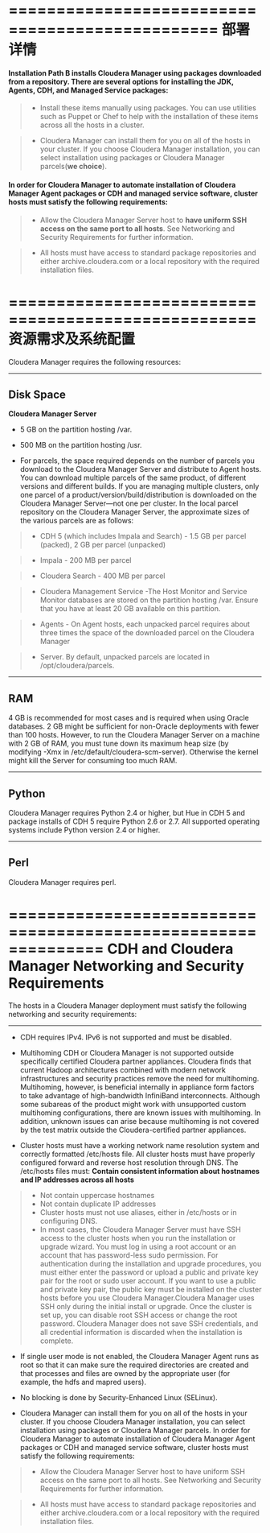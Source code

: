 
================================================
部署详情
================================================

#### Installation Path B installs Cloudera Manager using packages downloaded from a repository. There are several options for installing the JDK, Agents, CDH, and Managed Service packages:


>* Install these items manually using packages. You can use utilities such as Puppet or Chef to help with the installation of these items across all the hosts in a cluster.

>* Cloudera Manager can install them for you on all of the hosts in your cluster. If you choose Cloudera Manager installation, you can select installation using packages or Cloudera Manager parcels(**we choice**).

#### In order for Cloudera Manager to automate installation of Cloudera Manager Agent packages or CDH and managed service software, cluster hosts must satisfy the following requirements:

>* Allow the Cloudera Manager Server host to **have uniform SSH access on the same port to all hosts**. See Networking and Security Requirements for further information.

>* All hosts must have access to standard package repositories and either archive.cloudera.com or a local repository with the required installation files.



====================================================
资源需求及系统配置
====================================================

Cloudera Manager requires the following resources:

------------------
Disk Space
------------------

**Cloudera Manager Server**

* 5 GB on the partition hosting /var.

* 500 MB on the partition hosting /usr.

* For parcels, the space required depends on the number of parcels you download to the Cloudera Manager Server and distribute to Agent 
hosts. You can download multiple parcels of the same product, of different versions and different builds. If you are managing multiple 
clusters, only one parcel of a product/version/build/distribution is downloaded on the Cloudera Manager Server—not one per cluster. 
In the local parcel repository on the Cloudera Manager Server, the approximate sizes of the various parcels are as follows:

>* CDH 5 (which includes Impala and Search) - 1.5 GB per parcel (packed), 2 GB per parcel (unpacked)

>* Impala - 200 MB per parcel

>* Cloudera Search - 400 MB per parcel

>* Cloudera Management Service -The Host Monitor and Service Monitor databases are stored on the partition hosting /var. Ensure that you have at least 20 GB available on this partition.

>* Agents - On Agent hosts, each unpacked parcel requires about three times the space of the downloaded parcel on the Cloudera Manager

>* Server. By default, unpacked parcels are located in /opt/cloudera/parcels.

---------
RAM 
--------
4 GB is recommended for most cases and is required when using Oracle databases. 2 GB might be sufficient for non-Oracle deployments with fewer than 100 hosts. However, to run the Cloudera Manager Server on a machine with 2 GB of RAM, you must tune down its maximum  heap size (by modifying -Xmx in /etc/default/cloudera-scm-server). Otherwise the kernel might kill the Server for consuming too much RAM.

--------
Python
---------
Cloudera Manager requires Python 2.4 or higher, but Hue in CDH 5 and package installs of CDH 5 require Python 2.6 or 2.7. All
supported operating systems include Python version 2.4 or higher.

-------
Perl
-----------
Cloudera Manager requires perl.


==============================================================
CDH and Cloudera Manager Networking and Security Requirements
==============================================================

The hosts in a Cloudera Manager deployment must satisfy the following networking and security requirements:


-----------------------
* CDH requires IPv4. IPv6 is not supported and must be disabled.


* Multihoming CDH or Cloudera Manager is not supported outside specifically certified Cloudera partner appliances. Cloudera finds that current Hadoop architectures combined with modern network infrastructures and security practices remove the need for multihoming. 
Multihoming, however, is beneficial internally in appliance form factors to take advantage of high-bandwidth InfiniBand interconnects.
 Although some subareas of the product might work with unsupported custom multihoming configurations, there are known issues with
multihoming. In addition, unknown issues can arise because multihoming is not covered by the test matrix outside the Cloudera-certified
partner appliances.

* Cluster hosts must have a working network name resolution system and correctly formatted /etc/hosts file. All cluster hosts must have properly configured forward and reverse host resolution through DNS. The /etc/hosts files must:
**Contain consistent information about hostnames and IP addresses across all hosts**
>* Not contain uppercase hostnames
>* Not contain duplicate IP addresses
>* Cluster hosts must not use aliases, either in /etc/hosts or in configuring DNS.
>* In most cases, the Cloudera Manager Server must have SSH access to the cluster hosts when you run the installation or upgrade wizard. You must log in using a root account or an account that has password-less sudo permission. For authentication during the installation and upgrade procedures, you must either enter the password or upload a public and private key pair for the root or sudo user account. If you want to use a public and private key pair, the public key must be installed on the cluster hosts before you use Cloudera Manager.Cloudera Manager uses SSH only during the initial install or upgrade. Once the cluster is set up, you can disable root SSH access or change the root password. Cloudera Manager does not save SSH credentials, and all credential information is discarded when the installation is complete.

* If single user mode is not enabled, the Cloudera Manager Agent runs as root so that it can make sure the required directories are created and that processes and files are owned by the appropriate user (for example, the hdfs and mapred users).

* No blocking is done by Security-Enhanced Linux (SELinux).

* Cloudera Manager can install them for you on all of the hosts in your cluster. If you choose Cloudera Manager installation, you can select installation using packages or Cloudera Manager parcels. In order for Cloudera Manager to automate installation of Cloudera Manager Agent packages or CDH and managed service software, cluster hosts must satisfy the following requirements:

>* Allow the Cloudera Manager Server host to have uniform SSH access on the same port to all hosts. See Networking and Security Requirements for further information.

>* All hosts must have access to standard package repositories and either archive.cloudera.com or a local repository with the required installation files.
